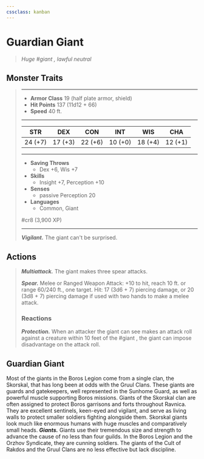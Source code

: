 ```yaml
---
cssclass: kanban
---
```


# Guardian Giant
>*Huge #giant , lawful neutral*
## Monster Traits
>___
>- **Armor Class** 19 (half plate armor, shield)
>- **Hit Points** 137 (11d12 + 66)
>- **Speed** 40 ft.
>___
>|STR|DEX|CON|INT|WIS|CHA|
>|:---:|:---:|:---:|:---:|:---:|:---:|
>|24 (+7)|17 (+3)|22 (+6)|10 (+0)|18 (+4)|12 (+1)|
>___
>- **Saving Throws**
>	 - Dex +6, Wis +7
>- **Skills**
>	 - Insight +7, Perception +10
>- **Senses**
>	 - passive Perception 20
>- **Languages**
>	 - Common, Giant
>
> #cr8 (3,900 XP)
>___
>***Vigilant.*** The giant can't be surprised.  
>
## Actions
>***Multiattack.*** The giant makes three spear attacks.  
>
>***Spear.*** Melee  or Ranged Weapon Attack: +10 to hit, reach 10 ft. or range 60/240 ft., one target. Hit: 17 (3d6 + 7) piercing damage, or 20 (3d8 + 7) piercing damage if used with two hands to make a melee attack.  
>
>### Reactions
>***Protection.*** When an attacker the giant can see makes an attack roll against a creature within 10 feet of the #giant , the giant can impose disadvantage on the attack roll.
## Guardian Giant
Most of the giants in the Boros Legion come from a single clan, the Skorskal, that has long been at odds with the Gruul Clans. These giants are guards and gatekeepers, well represented in the Sunhome Guard, as well as powerful muscle supporting Boros missions.
Giants of the Skorskal clan are often assigned to protect Boros garrisons and forts throughout Ravnica. They are excellent sentinels, keen-eyed and vigilant, and serve as living walls to protect smaller soldiers fighting alongside them. Skorskal giants look much like enormous humans with huge muscles and comparatively small heads.
***Giants.*** Giants use their tremendous size and strength to advance the cause of no less than four guilds. In the Boros Legion and the Orzhov Syndicate, they are cunning soldiers. The giants of the Cult of Rakdos and the Gruul Clans are no less effective but lack discipline.